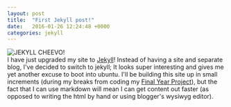 ```yaml
---
layout: post
title:  "First Jekyll post!"
date:   2016-01-26 12:24:48 +0000
categories: jekyll
---
```

![JEKYLL CHEEVO!][jekyll-logo]<br>
I have just upgraded my site to [Jekyll][jekyll-home]!
Instead of having a site and separate blog, I've decided to switch to jekyll; It looks super interesting and gives me yet another excuse to boot into ubuntu. 
I'll be building this site up in small increments (during my breaks from coding my [Final Year Project][fyp-gh]), but the fact that I can use markdown will mean I can get content out faster (as opposed to writing the html by hand or using blogger's wysiwyg editor).

[fyp-gh]: https://github.com/Not0nFire/FinalYearProject
[jekyll-home]: http://jekyllrb.com
[jekyll-logo]: http://linuxsuperuser.com/wp-content/uploads/2016/01/jekyll-logo.png
